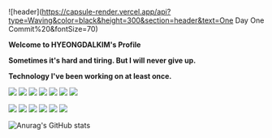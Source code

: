 
![header](https://capsule-render.vercel.app/api?type=Waving&color=black&height=300&section=header&text=One Day One Commit%20&fontSize=70)

**Welcome to HYEONGDALKIM's Profile**

**Sometimes it's hard and tiring. But I will never give up.**

**Technology I've been working on at least once.** 

<img src="https://img.shields.io/badge/JavaScript-f7e600?style=flat-square&logo=javascript&logoColor=white"/></a>
<img src="https://img.shields.io/badge/HTML-E34F26?style=flat-square&logo=HTML5&logoColor=white"/></a>
<img src="https://img.shields.io/badge/CSS-0067a3?style=flat-square&logo=CSS3&logoColor=white"/></a>
<img src="https://img.shields.io/badge/React-61DAFB?style=flat-square&logo=React&logoColor=white"/></a>
<img src="https://img.shields.io/badge/C-A8B9CC?style=flat-square&logo=C&logoColor=white"/></a>
<img src="https://img.shields.io/badge/C++-00599C?style=flat-square&logo=C++&logoColor=white"/></a>
<img src="https://img.shields.io/badge/Node.js-339933?style=flat-square&logo=Node.js&logoColor=white"/></a>

<img src="https://img.shields.io/badge/Express-000000?style=flat-square&logo=Express&logoColor=white"/></a>
<img src="https://img.shields.io/badge/Java-007396?style=flat-square&logo=Java&logoColor=white"/></a>
<img src="https://img.shields.io/badge/Android Studio-3DDC84?style=flat-square&logo=AndroidStudio&logoColor=white"/></a>
<img src="https://img.shields.io/badge/MySQL-4479A1?style=flat-square&logo=MySQL&logoColor=white"/></a>
<img src="https://img.shields.io/badge/oracle_sqldeveloper-F80000?style=flat-square&logo=Oracle&logoColor=white"/></a>
<img src="https://img.shields.io/badge/Linux-FCC624?style=flat-square&logo=Linux&logoColor=white"/></a>

![Anurag's GitHub stats](https://github-readme-stats.vercel.app/api?username=HYEONGDALKIM&theme=dark&show_icons=true)
